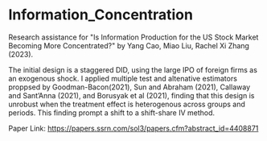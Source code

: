 # Information_Concentration
Research assistance for "Is Information Production for the US Stock Market Becoming More Concentrated?" by Yang Cao, Miao Liu, Rachel Xi Zhang (2023). 

The initial design is a staggered DID, using the large IPO of foreign firms as an exogenous shock. I applied multiple test and altenative estimators proppsed by Goodman-Bacon(2021), Sun and Abraham (2021), Callaway and Sant’Anna (2021), and Borusyak et al (2021), finding that this design is unrobust when the treatment effect is heterogenous across groups and periods. This finding prompt a shift to a shift-share IV method.

Paper Link: https://papers.ssrn.com/sol3/papers.cfm?abstract_id=4408871
